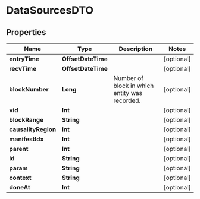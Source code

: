 

# DataSourcesDTO


## Properties

Name | Type | Description | Notes
------------ | ------------- | ------------- | -------------
**entryTime** | **OffsetDateTime** |  |  [optional]
**recvTime** | **OffsetDateTime** |  |  [optional]
**blockNumber** | **Long** | Number of block in which entity was recorded. |  [optional]
**vid** | **Int** |  |  [optional]
**blockRange** | **String** |  |  [optional]
**causalityRegion** | **Int** |  |  [optional]
**manifestIdx** | **Int** |  |  [optional]
**parent** | **Int** |  |  [optional]
**id** | **String** |  |  [optional]
**param** | **String** |  |  [optional]
**context** | **String** |  |  [optional]
**doneAt** | **Int** |  |  [optional]



